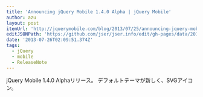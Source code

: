 ```yaml
---
title: 'Announcing jQuery Mobile 1.4.0 Alpha | jQuery Mobile'
author: azu
layout: post
itemUrl: 'http://jquerymobile.com/blog/2013/07/25/announcing-jquery-mobile-1-4-0-alpha/'
editJSONPath: 'https://github.com/jser/jser.info/edit/gh-pages/data/2013/07/index.json'
date: '2013-07-26T02:09:51.374Z'
tags:
  - jQuery
  - mobile
  - ReleaseNote
---
```

jQuery Mobile 1.4.0 Alphaリリース。
デフォルトテーマが新しく、SVGアイコン。
